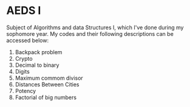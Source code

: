 # AEDS I

 Subject of Algorithms and data Structures I, which I've done during my sophomore year. My codes and their following descriptions can be accessed below:

 1. Backpack problem
 2. Crypto
 3. Decimal to binary
 4. Digits
 5. Maximum commom divisor
 6. Distances Between Cities
 7. Potency
 8. Factorial of big numbers
